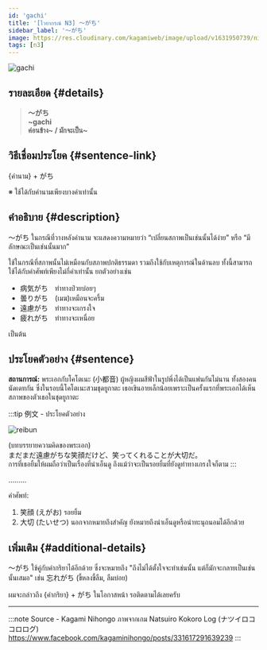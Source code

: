 ```yaml
---
id: 'gachi'
title: '[ไวยากรณ์ N3] 〜がち'
sidebar_label: '〜がち'
image: https://res.cloudinary.com/kagamiweb/image/upload/v1631950739/nihongo/grammar/n3/reibun/gachi.jpg
tags: [n3]
---
```


![gachi](https://res.cloudinary.com/kagamiweb/image/upload/v1633531459/nihongo/grammar/n3/gachi.jpg)

## รายละเอียด {#details}

> **〜がち**  
> **~gachi**  
> **ค่อนข้าง~ / มักจะเป็น~**

## วิธีเชื่อมประโยค {#sentence-link}

{คำนาม} + がち

※ ใช้ได้กับคำนามเพียงบางคำเท่านั้น

## คำอธิบาย {#description}

〜がち ในกรณีที่วางหลังคำนาม จะแสดงความหมายว่า “เปลี่ยนสภาพเป็นเช่นนั้นได้ง่าย” หรือ “มีลักษณะเป็นเช่นนั้นมาก”

ใช้ในกรณีที่สภาพนั้นไม่เหมือนกับสภาพปกติธรรมดา รวมถึงใช้กับเหตุการณ์ในด้านลบ ทั้งนี้สามารถใช้ได้กับคำศัพท์เพียงไม่กี่คำเท่านั้น ยกตัวอย่างเช่น

- 病気がち　ท่าทางป่วยบ่อยๆ
- 曇りがち　(เมฆ)เหมือนจะครึ้ม
- 遠慮がち　ท่าทางจะเกรงใจ
- 疲れがち　ท่าทางจะเหนื่อย

เป็นต้น

## ประโยคตัวอย่าง {#sentence}

**สถานการณ์:** พระเอกกับโคโตเนะ (小都音) ผู้หญิงผมสีฟ้าในรูปพึ่งได้เป็นแฟนกันไม่นาน ทั้งสองคนนัดเดทกัน ซึ่งในรอบนี้โคโตเนะสวมชุดยูกาตะ เธอเขินอายเล็กน้อยเพราะเป็นครั้งแรกที่พระเอกได้เห็นสภาพของตัวเธอในชุดยูกาตะ

:::tip 例文 - ประโยคตัวอย่าง

![reibun](https://res.cloudinary.com/kagamiweb/image/upload/v1631950739/nihongo/grammar/n3/reibun/gachi.jpg)

(บทบรรยายความคิดของพระเอก)  
まだまだ遠慮がちな笑顔だけど、笑ってくれることが大切だ。  
การที่เธอยิ้มให้ผมถือว่าเป็นเรื่องที่น่าเอ็นดู ถึงแม้ว่าจะเป็นรอยยิ้มที่ยังดูท่าทางเกรงใจก็ตาม
:::

.........

คำศัพท์:
1. 笑顔 (えがお) รอยยิ้ม
2. 大切 (たいせつ) นอกจากหมายถึงสำคัญ ยังหมายถึงน่าเอ็นดูหรือน่าทะนุถนอมได้อีกด้วย

## เพิ่มเติม {#additional-details}

〜がち ใช้คู่กับคำกริยาได้อีกด้วย ซึ่งจะหมายถึง "ถึงไม่ได้ตั้งใจจะทำเช่นนั้น แต่ก็มักจะกลายเป็นเช่นนั้นเสมอ" เช่น 忘れがち (ขี้หลงขี้ลืม, ลืมบ่อย)

ผมจะกล่าวถึง {คำกริยา} + がち ในโอกาสหน้า รอติดตามได้เลยครับ

---
:::note Source - Kagami Nihongo
ภาพจากเกม Natsuiro Kokoro Log (ナツイロココロログ)  
https://www.facebook.com/kagaminihongo/posts/331617291639239
:::